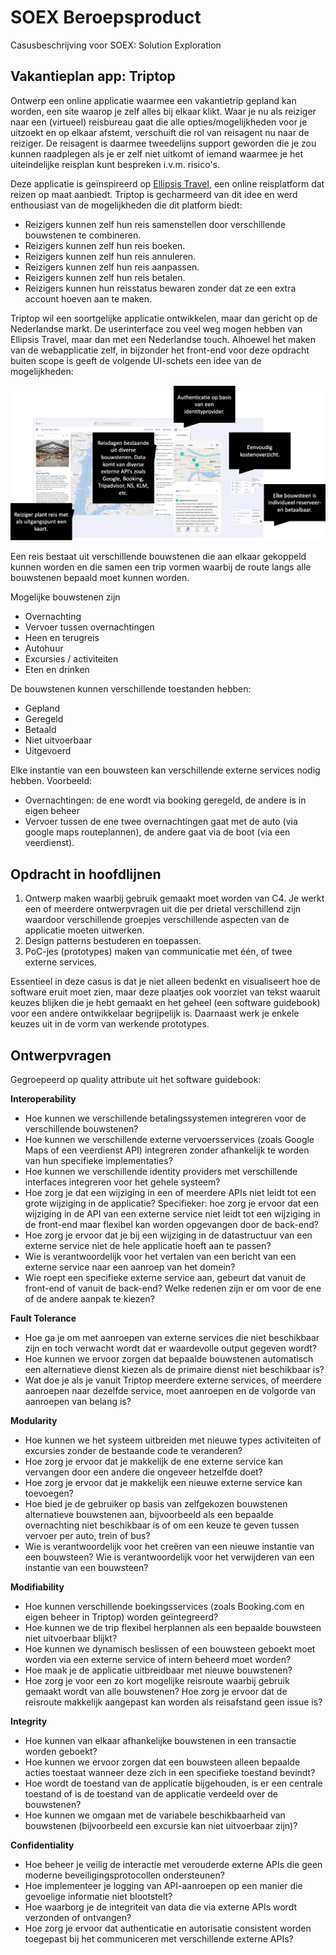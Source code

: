 # SOEX Beroepsproduct
Casusbeschrijving voor SOEX: Solution Exploration

## Vakantieplan app: Triptop

Ontwerp een online applicatie waarmee een vakantietrip gepland kan worden, een site waarop je zelf alles bij elkaar klikt. Waar je nu als reiziger naar een (virtueel) reisbureau gaat die alle opties/mogelijkheden voor je uitzoekt en op elkaar afstemt, verschuift die rol van reisagent nu naar de reiziger. De reisagent is daarmee tweedelijns support geworden die je zou kunnen raadplegen als je er zelf niet uitkomt of iemand waarmee je het uiteindelijke reisplan kunt bespreken i.v.m. risico's.

Deze applicatie is geïnspireerd op [Ellipsis Travel](https://www.ellipsistravel.com/), een online reisplatform dat reizen op maat aanbiedt. Triptop is gecharmeerd van dit idee en werd enthousiast van de mogelijkheden die dit platform biedt:

- Reizigers kunnen zelf hun reis samenstellen door verschillende bouwstenen te combineren.
- Reizigers kunnen zelf hun reis boeken.
- Reizigers kunnen zelf hun reis annuleren.
- Reizigers kunnen zelf hun reis aanpassen.
- Reizigers kunnen zelf hun reis betalen.
- Reizigers kunnen hun reisstatus bewaren zonder dat ze een extra account hoeven aan te maken.

Triptop wil een soortgelijke applicatie ontwikkelen, maar dan gericht op de Nederlandse markt. De userinterface zou veel weg mogen hebben van Ellipsis Travel, maar dan met een Nederlandse touch. Alhoewel het maken van de webapplicatie zelf, in bijzonder het front-end voor deze opdracht buiten scope is geeft de volgende UI-schets een idee van de mogelijkheden:

![UI-schets](opdracht-diagrammen/example-ellipsistravel.png)

Een reis bestaat uit verschillende bouwstenen die aan elkaar gekoppeld kunnen worden en die samen een trip vormen waarbij de route langs alle bouwstenen bepaald moet kunnen worden. 

Mogelijke bouwstenen zijn 
- Overnachting
- Vervoer tussen overnachtingen
- Heen en terugreis
- Autohuur
- Excursies / activiteiten
- Eten en drinken

De bouwstenen kunnen verschillende toestanden hebben: 
- Gepland
- Geregeld
- Betaald
- Niet uitvoerbaar
- Uitgevoerd

Elke instantie van een bouwsteen kan verschillende externe services nodig hebben. 
Voorbeeld:

- Overnachtingen: de ene wordt via booking geregeld, de andere is in eigen beheer
- Vervoer tussen de ene twee overnachtingen gaat met de auto (via google maps routeplannen), de andere gaat via de boot (via een veerdienst).

## Opdracht in hoofdlijnen

1. Ontwerp maken waarbij gebruik gemaakt moet worden van C4. Je werkt een of meerdere ontwerpvragen uit die per drietal verschillend zijn waardoor verschillende groepjes verschillende aspecten van de applicatie moeten uitwerken.
2. Design patterns bestuderen en toepassen. 
3. PoC-jes (prototypes) maken van communicatie met één, of twee externe services.

Essentieel in deze casus is dat je niet alleen bedenkt en visualiseert hoe de software eruit moet zien, maar deze plaatjes ook voorziet van tekst waaruit keuzes blijken die je hebt gemaakt en het geheel (een software guidebook) voor een andere ontwikkelaar begrijpelijk is. Daarnaast werk je enkele keuzes uit in de vorm van werkende prototypes. 

## Ontwerpvragen

Gegroepeerd op quality attribute uit het software guidebook:

**Interoperability**
* Hoe kunnen we verschillende betalingssystemen integreren voor de verschillende bouwstenen?
* Hoe kunnen we verschillende externe vervoersservices (zoals Google Maps of een veerdienst API) integreren zonder afhankelijk te worden van hun specifieke implementaties?
* Hoe kunnen we verschillende identity providers met verschillende interfaces integreren voor het gehele systeem?
* Hoe zorg je dat een wijziging in een of meerdere APIs niet leidt tot een grote wijziging in de applicatie? Specifieker: hoe zorg je ervoor dat een wijziging in de API van een externe service niet leidt tot een wijziging in de front-end maar flexibel kan worden opgevangen door de back-end?
* Hoe zorg je ervoor dat je bij een wijziging in de datastructuur van een externe service niet de hele applicatie hoeft aan te passen?
* Wie is verantwoordelijk voor het vertalen van een bericht van een externe service naar een aanroep van het domein?
* Wie roept een specifieke externe service aan, gebeurt dat vanuit de front-end of vanuit de back-end? Welke redenen zijn er om voor de ene of de andere aanpak te kiezen?

**Fault Tolerance**
* Hoe ga je om met aanroepen van externe services die niet beschikbaar zijn en toch verwacht wordt dat er waardevolle output gegeven wordt?
* Hoe kunnen we ervoor zorgen dat bepaalde bouwstenen automatisch een alternatieve dienst kiezen als de primaire dienst niet beschikbaar is?
* Wat doe je als je vanuit Triptop meerdere externe services, of meerdere aanroepen naar dezelfde service, moet aanroepen en de volgorde van aanroepen van belang is?

**Modularity**
* Hoe kunnen we het systeem uitbreiden met nieuwe types activiteiten of excursies zonder de bestaande code te veranderen?
* Hoe zorg je ervoor dat je makkelijk de ene externe service kan vervangen door een andere die ongeveer hetzelfde doet?
* Hoe zorg je ervoor dat je makkelijk een nieuwe externe service kan toevoegen?
* Hoe bied je de gebruiker op basis van zelfgekozen bouwstenen alternatieve bouwstenen aan, bijvoorbeeld als een bepaalde overnachting niet beschikbaar is of om een keuze te geven tussen vervoer per auto, trein of bus?
* Wie is verantwoordelijk voor het creëren van een nieuwe instantie van een bouwsteen? Wie is verantwoordelijk voor het verwijderen van een instantie van een bouwsteen?

**Modifiability**
* Hoe kunnen verschillende boekingsservices (zoals Booking.com en eigen beheer in Triptop) worden geïntegreerd?
* Hoe kunnen we de trip flexibel herplannen als een bepaalde bouwsteen niet uitvoerbaar blijkt?
* Hoe kunnen we dynamisch beslissen of een bouwsteen geboekt moet worden via een externe service of intern beheerd moet worden?
* Hoe maak je de applicatie uitbreidbaar met nieuwe bouwstenen?
* Hoe zorg je voor een zo kort mogelijke reisroute waarbij gebruik gemaakt wordt van alle bouwstenen? Hoe zorg je ervoor dat de reisroute makkelijk aangepast kan worden als reisafstand geen issue is?

**Integrity**
* Hoe kunnen van elkaar afhankelijke bouwstenen in een transactie worden geboekt?
* Hoe kunnen we ervoor zorgen dat een bouwsteen alleen bepaalde acties toestaat wanneer deze zich in een specifieke toestand bevindt?
* Hoe wordt de toestand van de applicatie bijgehouden, is er een centrale toestand of is de toestand van de applicatie verdeeld over de bouwstenen?
* Hoe kunnen we omgaan met de variabele beschikbaarheid van bouwstenen (bijvoorbeeld een excursie kan niet uitvoerbaar zijn)?

**Confidentiality**
* Hoe beheer je veilig de interactie met verouderde externe APIs die geen moderne beveiligingsprotocollen ondersteunen?
* Hoe implementeer je logging van API-aanroepen op een manier die gevoelige informatie niet blootstelt?
* Hoe waarborg je de integriteit van data die via externe APIs wordt verzonden of ontvangen?
* Hoe zorg je ervoor dat authenticatie en autorisatie consistent worden toegepast bij het communiceren met verschillende externe APIs?


